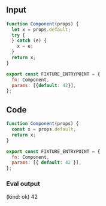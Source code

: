 
## Input

```javascript
function Component(props) {
  let x = props.default;
  try {
  } catch (e) {
    x = e;
  }
  return x;
}

export const FIXTURE_ENTRYPOINT = {
  fn: Component,
  params: [{default: 42}],
};

```

## Code

```javascript
function Component(props) {
  const x = props.default;
  return x;
}

export const FIXTURE_ENTRYPOINT = {
  fn: Component,
  params: [{ default: 42 }],
};

```
      
### Eval output
(kind: ok) 42